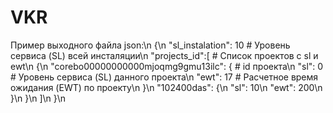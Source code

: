# VKR
Пример выходного файла json:\n
{\n
  "sl_instalation": 10  # Уровень сервиса (SL) всей инсталяции\n
  "projects_id":[  # Список проектов с sl и ewt\n
    {\n
      "corebo00000000000mjoqmg9gmu13ilc": {  # id проекта\n
        "sl": 0  # Уровень сервиса (SL) данного проекта\n
        "ewt": 17  # Расчетное время ожидания (EWT) по проекту\n
      }\n
      "102400das": {\n
        "sl": 10\n
        "ewt": 200\n
      }\n
    }\n
  ]\n
}\n
